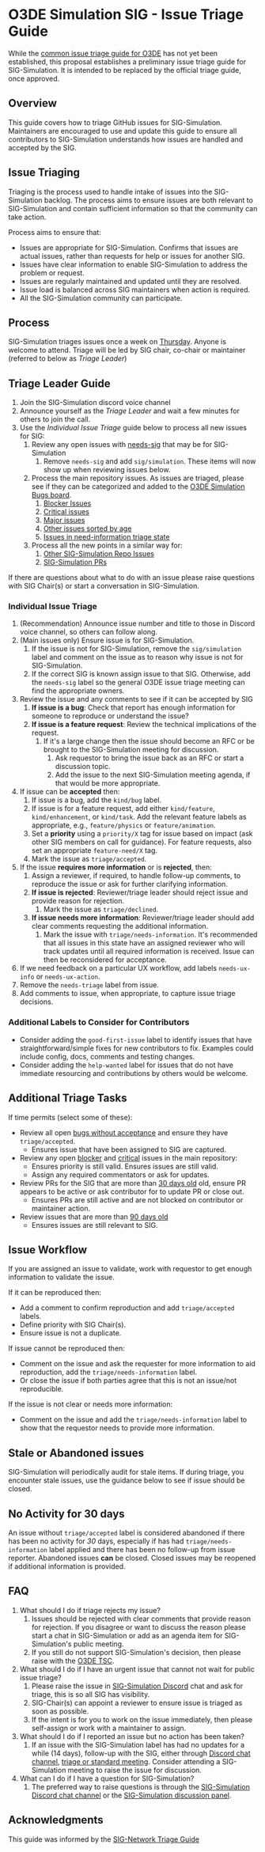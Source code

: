 # O3DE Simulation SIG - Issue Triage Guide

While the [common issue triage guide for O3DE](https://github.com/o3de/community/issues/130) has not yet been established, this proposal establishes a preliminary issue triage guide for SIG-Simulation. It is intended to be replaced by the official triage guide, once approved.

## Overview

This guide covers how to triage GitHub issues for SIG-Simulation. Maintainers are encouraged to use and update this guide to ensure all contributors to SIG-Simulation understands how issues are handled and accepted by the SIG.

## Issue Triaging

Triaging is the process used to handle intake of issues into the SIG-Simulation backlog. The process aims to ensure issues are both relevant to SIG-Simulation and contain sufficient information so that the community can take action.

Process aims to ensure that:

* Issues are appropriate for SIG-Simulation. Confirms that issues are actual issues, rather than requests for help or issues for another SIG.
* Issues have clear information to enable SIG-Simulation to address the problem or request.
* Issues are regularly maintained and updated until they are resolved.
* Issue load is balanced across SIG maintainers when action is required.
* All the SIG-Simulation community can participate.

## Process

SIG-Simulation triages issues once a week on [Thursday](https://lists.o3de.org/g/o3de-calendar/calendar). Anyone is welcome to attend. Triage will be led by SIG chair, co-chair or maintainer (referred to below as *Triage Leader*)

## Triage Leader Guide

1. Join the SIG-Simulation discord voice channel
1. Announce yourself as the *Triage Leader* and wait a few minutes for others to join the call.
1. Use the *Individual Issue Triage* guide below to process all new issues for SIG:
   1. Review any open issues with [needs-sig](https://github.com/search?q=org%3Ao3de+is%3Aissue+is%3Aopen+label%3Aneeds-sig) that may be for SIG-Simulation
        1. Remove `needs-sig` and add `sig/simulation`. These items will now show up when reviewing issues below.
   2. Process the main repository issues. As issues are triaged, please see if they can be categorized and added to the [O3DE Simulation Bugs board](https://github.com/orgs/o3de/projects/26/views/1?groupedBy%5BcolumnId%5D=25435410).
        1. [Blocker Issues](https://github.com/search?q=org%3Ao3de+is%3Aissue+is%3Aopen+label%3Asig%2Fsimulation+label%3Aneeds-triage++sort%3Acreated-asc+label%3Apriority%2Fblocker)
        2. [Critical issues](https://github.com/search?q=org%3Ao3de+is%3Aissue+is%3Aopen+label%3Asig%2Fsimulation+label%3Aneeds-triage++sort%3Acreated-asc+label%3Apriority%2Fcritical)
        4. [Major issues](https://github.com/search?q=org%3Ao3de+is%3Aissue+is%3Aopen+label%3Asig%2Fsimulation+label%3Aneeds-triage++sort%3Acreated-asc+label%3Apriority%2Fmajor)
        5. [Other issues sorted by age](https://github.com/search?q=org%3Ao3de+is%3Aissue+is%3Aopen+label%3Asig%2Fsimulation+label%3Aneeds-triage++sort%3Acreated-asc)
        6. [Issues in need-information triage state](https://github.com/search?q=org%3Ao3de+is%3Aissue+is%3Aopen+label%3Asig%2Fsimulation+label%3Atriage%2Fneeds-information++sort%3Acreated-asc)
   3. Process all the new points in a similar way for:
        1. [Other SIG-Simulation Repo Issues](https://github.com/search?q=repo%3Ao3de%2Fsig-simulation+repo%3A%2Fo3de%2FPhysX+repo%3Ao3de%2FROSConDemo+repo%3Ao3de%2FRobotVacuumSample+is%3Aissue+is%3Aopen+sort%3Acreated-desc)
        2. [SIG-Simulation PRs](https://github.com/o3de/sig-simulation/pulls)

If there are questions about what to do with an issue please raise questions with SIG Chair(s) or start a conversation in SIG-Simulation.

### Individual Issue Triage

1. (Recommendation) Announce issue number and title to those in Discord voice channel, so others can follow along.
1. (Main issues only) Ensure issue is for SIG-Simulation.
   1. If the issue is not for SIG-Simulation, remove the `sig/simulation` label and comment on the issue as to reason why issue is not for SIG-Simulation.
   2. If the correct SIG is known assign issue to that SIG. Otherwise, add the `needs-sig` label so the general O3DE issue triage meeting can find the appropriate owners.
1. Review the issue and any comments to see if it can be accepted by SIG
   1. **If issue is a bug**: Check that report has enough information for someone to reproduce or understand the issue?
   2. **If issue is a feature request**: Review the technical implications of the request.
      1. If it's a large change then the issue should become an RFC or be brought to the SIG-Simulation meeting for discussion.
         1. Ask requestor to bring the issue back as an RFC or start a discussion topic.
         2. Add the issue to the next SIG-Simulation meeting agenda, if that would be more appropriate.
1. If issue can be **accepted** then:
   1. If issue is a bug, add the `kind/bug` label.
   1. If issue is for a feature request, add either `kind/feature`, `kind/enhancement`, or `kind/task`. Add the relevant feature labels as appropriate, e.g., `feature/physics` or `feature/animation`.
   1. Set a **priority** using a `priority/X` tag  for issue based on impact (ask other SIG members on call for guidance).  For feature requests, also set an appropriate `feature-need/X` tag.
   1. Mark the issue as `triage/accepted`.
1. If the issue **requires more information** or is **rejected**, then:
   1. Assign a reviewer, if required, to handle follow-up comments, to reproduce the issue or ask for further clarifying information.
   1. **If issue is rejected**: Reviewer/triage leader should reject issue and provide reason for rejection.
      1. Mark the issue as `triage/declined`.
   1. **If issue needs more information**: Reviewer/triage leader should add clear comments requesting the additional information.
      1. Mark the issue with `triage/needs-information`. It's recommended that all issues in this state have an assigned reviewer who will track updates until all required information is received. Issue can then be reconsidered for acceptance.
1. If we need feedback on a particular UX workflow, add labels `needs-ux-info` or `needs-ux-action`.
1. Remove the `needs-triage` label from issue.
1. Add comments to issue, when appropriate, to capture issue triage decisions.

### Additional Labels to Consider for Contributors

* Consider adding the `good-first-issue` label to identify issues that have straightforward/simple fixes for new contributors to fix. Examples could include config, docs, comments and testing changes.
* Consider adding the `help-wanted` label for issues that do not have immediate resourcing and contributions by others would be welcome.

## Additional Triage Tasks

If time permits (select some of these):

* Review all open [bugs without acceptance](https://github.com/o3de/o3de/issues?q=is%3Aissue+is%3Aopen+label%3Asig%2Fsimulation+-label%3Atriage%2Faccepted) and ensure they have `triage/accepted`.
  * Ensures issue that have been assigned to SIG are captured.
* Review any open [blocker](https://github.com/o3de/o3de/issues?q=is%3Aissue+is%3Aopen+label%3Asig%2Fsimulation+label%3Apriority%2Fblocker) and [critical](https://github.com/o3de/o3de/issues?q=is%3Aissue+is%3Aopen+label%3Asig%2Fsimulation+label%3Apriority%2Fcritical) issues in the main repository:
  * Ensures priority is still valid. Ensures issues are still valid.
  * Assign any required commentators or ask for updates.
* Review PRs for the SIG that are more than [30 days old](https://github.com/o3de/o3de/pulls?q=is%3Apr+is%3Aopen+label%3Asig%2Fsimulation+sort%3Acreated-asc) old, ensure PR appears to be active or ask contributor for to update PR or close out.
  * Ensures PRs are still active and are not blocked on contributor or maintainer action.
* Review issues that are more than [90 days old](https://github.com/o3de/o3de/issues?q=is%3Aissue+is%3Aopen+label%3Asig%2Fsimulation+sort%3Acreated-asc)
  * Ensures issues are still relevant to SIG.

## Issue Workflow

If you are assigned an issue to validate, work with requestor to get enough information to validate the issue.

If it can be reproduced then:

* Add a comment to confirm reproduction and add `triage/accepted` labels.
* Define priority with SIG Chair(s).
* Ensure issue is not a duplicate.

If issue cannot be reproduced then:

* Comment on the issue and ask the requester for more information to aid reproduction, add the `triage/needs-information` label.
* Or close the issue if both parties agree that this is not an issue/not reproducible.

If the issue is not clear or needs more information:

* Comment on the issue and add the `triage/needs-information` label to show that the requestor needs to provide more information.

## Stale or Abandoned issues

SIG-Simulation will periodically audit for stale items. If during triage, you encounter stale issues, use the guidance below to see if issue should be closed.

## No Activity for 30 days

An issue without `triage/accepted` label is considered abandoned if there has been no activity for *30* days, especially if has had `triage/needs-information` label applied and there has been no follow-up from issue reporter.  Abandoned issues **can** be closed. Closed issues may be reopened if additional information is provided.

## FAQ

1. What should I do if triage rejects my issue?
   1. Issues should be rejected with clear comments that provide reason for rejection. If you disagree or want to discuss the reason please start a chat in SIG-Simulation or add as an agenda item for SIG-Simulation's public meeting.
   2. If you still do not support SIG-Simulation's decision, then please raise with the [O3DE TSC](https://github.com/o3de/tsc).
2. What should I do if I have an urgent issue that cannot not wait for public issue triage?
   1. Please raise the issue in [SIG-Simulation Discord](https://discord.gg/6nSYcUBaR3) chat and ask for triage, this is so all SIG has visibility.
   2. SIG-Chair(s) can appoint a reviewer to ensure issue is triaged as soon as possible.
   3. If the intent is for you to work on the issue immediately, then please self-assign or work with a maintainer to assign.
3. What should I do if I reported an issue but no action has been taken?
   1. If an issue with the SIG-Simulation label has had no updates for a while (14 days), follow-up with the SIG, either through [Discord chat channel](https://discord.gg/6nSYcUBaR3), [triage or standard meeting](https://lists.o3de.org/g/o3de-calendar/calendar). Consider attending a SIG-Simulation meeting to raise the issue for discussion.
4. What can I do if I have a question for SIG-Simulation?
    1. The preferred way to raise questions is through the [SIG-Simulation Discord chat channel](https://discord.gg/6nSYcUBaR3) or the [SIG-Simulation discussion panel](https://github.com/o3de/sig-simulation/discussions).

## Acknowledgments

This guide was informed by the [SIG-Network Triage Guide](https://raw.githubusercontent.com/o3de/sig-network/main/TRIAGE_GUIDE.md)
